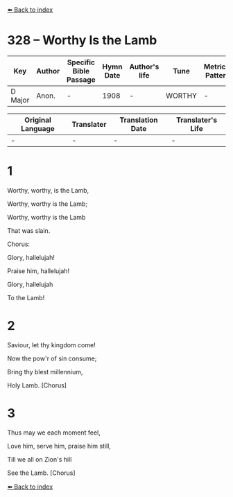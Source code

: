 [⬅️ Back to index](../README.md)

# 328 – Worthy Is the Lamb

Key | Author   | Specific Bible Passage     |Hymn Date |Author's life |Tune |Metrical Pattern   |Composer/Source
-- | --------- | ---------------------------|----------|--------------|-----|-------------------|-------------  
D Major |Anon. |- |1908 |- |WORTHY |- |-

Original Language | Translater | Translation Date   | Translater's Life  
----------------- | --------- | --------------------|-------------     
\- |- |- |-




# 1

Worthy, worthy, is the Lamb,

Worthy, worthy is the Lamb;

Worthy, worthy is the Lamb

That was slain.



Chorus:

Glory, hallelujah!  

Praise him, hallelujah!

Glory, hallelujah

To the Lamb!



# 2

Saviour, let thy kingdom come!

Now the pow'r of sin consume;

Bring thy blest millennium,

Holy Lamb.  [Chorus]



# 3

Thus may we each moment feel,

Love him, serve him, praise him still,

Till we all on Zion's hill

See the Lamb.  [Chorus]

[⬅️ Back to index](../README.md)
